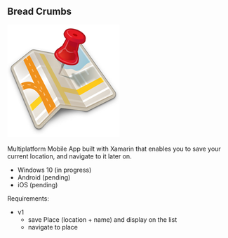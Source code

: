 ## Bread Crumbs

![Bread Crumbs](BreadCrumbs.png)

Multiplatform Mobile App built with Xamarin that enables you to save your current location, and navigate to it later on.

* Windows 10 (in progress)
* Android (pending)
* iOS (pending)
	
Requirements:
* v1
	* save Place (location + name) and display on the list
	* navigate to place
